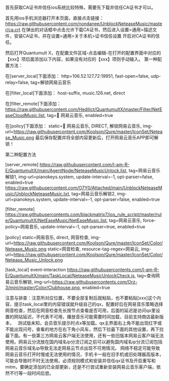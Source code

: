 首先获取CA证书并信任ios系统比较特殊，需要先下载并信任CA证书才可以。

首先用ios手机浏览器打开本页面，直接点击链接：https://raw.githubusercontent.com/nondanee/UnblockNeteaseMusic/master/ca.crt
在弹出的对话框中点击允许下载CA证书，然后进入设置>通用>描述文件，安装CA证书，并在设置>通用>关于本机>证书信任设置 开启对CA证书的信任。

然后打开Quantumult X，在配置文件区域-点击编辑-在打开的配置界面中对应的【xxx】项后面添加以下内容，如果没有对应的【xxx】项则手动输入。
第一种配置方法：

在[server_local]下面添加：
http=106.52.127.72:19951, fast-open=false, udp-relay=false, tag=解锁网易云音乐

在[filter_local]下面添加：
host-suffix, music.126.net, direct

在[filter_remote]下面添加：
https://raw.githubusercontent.com/Hedilict/QuantumultX/master/Filter/NetEaseCloudMusic.list, tag=🙈 网易云音乐, enabled=true

在[policy]下面添加：
static=🙈 网易云音乐, DIRECT, 解锁网易云音乐, img-url=https://raw.githubusercontent.com/Koolson/Qure/master/IconSet/Netease_Music.png
最后保存配置并将全部内容更新后，打开网易云音乐APP即可解锁！

第二种配置方法

[server_remote]
https://raw.githubusercontent.com/I-am-R-E/QuantumultX/main/AgentNode/NeteaseMusicUnlock.list, tag=网易云音乐解锁1, img-url=pianokeys.system, update-interval=-1, opt-parser=false, enabled=true
https://raw.githubusercontent.com/O7Y0/Attached/main/UnblockNeteaseMusic/UnblockNeteaseMusic.txt, tag=网易云音乐解锁2, img-url=pianokeys.system, update-interval=-1, opt-parser=false, enabled=true

[filter_remote]
https://raw.githubusercontents.com/blackmatrix7/ios_rule_script/master/rule/QuantumultX/NetEaseMusic/NetEaseMusic.list, tag=网易云音乐, force-policy=网易音乐, update-interval=-1, opt-parser=true, enabled=true

[policy]
static=网易音乐, direct, 网音检查, img-url=https://raw.githubusercontent.com/Koolson/Qure/master/IconSet/Color/Netease_Music.png
static=网音检查, resource-tag-regex=网易云, img-url=https://raw.githubusercontent.com/Koolson/Qure/master/IconSet/Color/Netease_Music_Unlock.png

[task_local]
event-interaction https://raw.githubusercontents.com/I-am-R-E/QuantumultX/main/TaskLocal/NeteaseMusicUnlockCheck.js, tag=查询网易云音乐解锁, img-url=https://raw.githubusercontents.com/Orz-3/mini/master/Color/Clubhouse.png, enabled=true

注意与排查：注意所对应位置，不要全部复制后就粘贴，也不要粘贴[xxx]这个内容，提示task_local里的内容错误就升级自己的qx，配置好后在网易音乐策略选择网音检查，然后在网音检查先长按节点查看是否可用，后面的延迟是访问qx里设置的网站延迟，不代表不可用，播放音乐可能需要时间加载，目前支持商店最新版本，  
测试版未知，会员音乐提示时点x等加载。qx主界面右上角不能出现红字或不能出现问号，查看的地方在右下角小风车，然后下拉最下面的其他设置，再下拉最下面。有一些第三方网易云客户端无法使用，还有一些旧版本网易云客户端无法使用。网易云分流放在国内域名ip分流订阅之前可以避免国内域名ip分流订阅包括网易云音乐域名ip导致无法走网易云节点出现不可用情况。
网络不稳定可能导致网易云音乐打开时慢或无法使用的情况，手机卡一般在旧手机或旧处理器高版本，可能会导致时不时无法使用。必须规则模式和安装并信任qx证书及开启重写和mitm，要确定添加的已全部更新，还是不行尝试重新安装网易云音乐客户端，依然不行等一段时间后尝。
